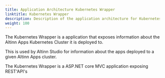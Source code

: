 ```yaml
---
title: Application Architecture Kubernetes Wrapper
linktitle: Kubernetes Wrapper
description: Description of the application architecture for Kubernetes Wrapper
weight: 100
---
```


The Kubernetes Wrapper is a application that exposes information about the Altinn Apps Kubernetes Cluster it is deployed to.

This is used by Altinn Studio for information about the apps deployed to a given Altinn Apps cluster.

The Kubernetes Wrapper is a  ASP.NET core MVC application exposing REST'API's



